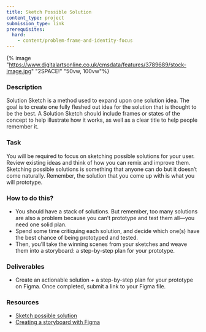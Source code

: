 ```yaml
---
title: Sketch Possible Solution
content_type: project
submission_type: link
prerequisites:
  hard:
    - content/problem-frame-and-identity-focus
---
```


{% image "https://www.digitalartsonline.co.uk/cmsdata/features/3789689/stock-image.jpg" "2SPACE!" "50vw, 100vw"%}

### Description

Solution Sketch is a method used to expand upon one solution idea. The goal is to create one fully fleshed out idea for the solution that is thought to be the best. A Solution Sketch should include frames or states of the concept to help illustrate how it works, as well as a clear title to help people remember it.

### Task

You will be required to focus on sketching possible solutions for your user. Review existing ideas and think of how you can remix and improve them. Sketching possible solutions is something that anyone can do but it doesn’t come naturally. Remember, the solution that you come up with is what you will prototype.

### How to do this?

- You should have a stack of solutions. But remember, too many solutions are also a problem because you can’t prototype and test them all—you need one solid plan.
- Spend some time critiquing each solution, and decide which one(s) have the best chance of being prototyped and tested.
- Then, you’ll take the winning scenes from your sketches and weave them into a storyboard: a step-by-step plan for your prototype.

### Deliverables

- Create an actionable solution + a step-by-step plan for your prototype on Figma. Once completed, submit a link to your Figma file.

### Resources

- [Sketch possible solution](https://youtu.be/_ITJ5lAXQhg)
- [Creating a storyboard with Figma](https://www.figma.com/resources/learn-design/storyboard/?fuid=911538155964104607)
